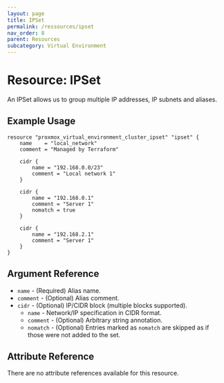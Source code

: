 ```yaml
---
layout: page
title: IPSet
permalink: /ressources/ipset
nav_order: 8
parent: Resources
subcategory: Virtual Environment
---
```


# Resource: IPSet

An IPSet allows us to group multiple IP addresses, IP subnets and aliases.

## Example Usage

```
resource "proxmox_virtual_environment_cluster_ipset" "ipset" {
	name    = "local_network"
	comment = "Managed by Terraform"
    
    cidr {
        name = "192.168.0.0/23"
        comment = "Local network 1"
    }
    
    cidr {
        name = "192.168.0.1"
        comment = "Server 1"
        nomatch = true
    }
    
    cidr {
        name = "192.168.2.1"
        comment = "Server 1"
    }
}
```

## Argument Reference

* `name` - (Required) Alias name.
* `comment` - (Optional) Alias comment.
* `cidr` - (Optional) IP/CIDR block (multiple blocks supported).
    * `name` - Network/IP specification in CIDR format.
    * `comment` - (Optional) Arbitrary string annotation.
    * `nomatch` -  (Optional) Entries marked as `nomatch` are skipped as if those were not added to the set.

## Attribute Reference

There are no attribute references available for this resource.
